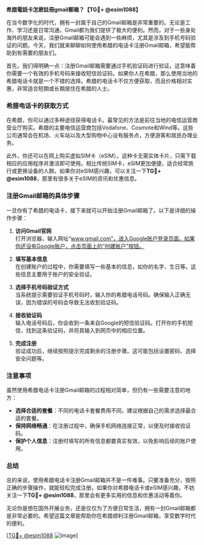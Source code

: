 **希腊電話卡怎麽註冊gmail郵箱？【TG💪+ @esim1088】**

在当今数字化的时代，拥有一封属于自己的Gmail邮箱是非常重要的。无论是工作、学习还是日常沟通，Gmail都为我们提供了极大的便利。然而，对于一些身处海外的朋友来说，注册Gmail邮箱可能会遇到一些麻烦，尤其是涉及到手机号码验证的问题。今天，我们就来聊聊如何使用希腊的电话卡注册Gmail邮箱，希望能帮助到有需要的朋友们。

首先，我们得明确一点：注册Gmail邮箱需要通过手机验证码进行验证。这意味着你需要一个有效的手机号码来接收短信验证码。如果你人在希腊，那么使用当地的希腊电话卡就是一个不错的选择。希腊的电话卡不仅方便获取，而且价格相对实惠，非常适合短期或长期居住在希腊的人士。

### 希腊电话卡的获取方式

在希腊，你可以通过多种途径获得电话卡。最常见的方法是前往当地的电信运营商营业厅购买。希腊的主要电信运营商包括Vodafone、Cosmote和Wind等。这些公司通常会在机场、火车站以及大型购物中心设有服务点，方便游客和居民办理业务。

此外，你还可以在网上购买虚拟SIM卡（eSIM）。这种卡无需实体卡片，只需下载相应的应用程序并激活即可使用。相比传统SIM卡，eSIM更加便捷，适合经常旅行或更换设备的人群。如果你对eSIM感兴趣，可以关注一下**TG💪+ @esim1088**，那里有很多关于eSIM的资讯和优惠信息。

### 注册Gmail邮箱的具体步骤

一旦你有了希腊的电话卡，接下来就可以开始注册Gmail邮箱了。以下是详细的操作步骤：

1. **访问Gmail官网**  
   打开浏览器，输入网址“www.gmail.com”，进入Google账户登录页面。如果你还没有Google账户，点击页面上的“创建账户”按钮。

2. **填写基本信息**  
   在创建账户的过程中，你需要填写一些基本的信息，如你的名字、生日等。这些信息主要用于账户的安全验证。

3. **选择手机号码验证方式**  
   当系统提示需要验证手机号码时，输入你的希腊电话号码。确保输入正确无误，因为错误的号码会导致无法收到验证码。

4. **接收验证码**  
   输入电话号码后，你会收到一条来自Google的短信验证码。打开你的手机短信，找到这条验证码，并将其输入到网页中的相应位置。

5. **完成注册**  
   验证成功后，继续按照提示完成剩余的注册步骤。这可能包括设置密码、选择安全问题等。

### 注意事项

虽然使用希腊电话卡注册Gmail邮箱的过程相对简单，但仍有一些需要注意的地方：

- **选择合适的套餐**：不同的电话卡套餐费用不同，建议根据自己的需求选择最合适的套餐。
- **保持网络畅通**：在注册过程中，确保手机网络连接正常，以便及时接收验证码。
- **保护个人信息**：注册时填写的所有信息都要真实有效，以免影响后续的账户使用。

### 总结

总的来说，使用希腊电话卡注册Gmail邮箱并不是一件难事。只要准备充分，按照正确的步骤操作，就能轻松完成注册。如果你对希腊电话卡或eSIM感兴趣，不妨关注一下**TG💪+ @esim1088**，那里会有更多实用的信息和优惠活动等着你。

无论你是想在国外开展业务，还是仅仅为了方便日常生活，拥有一封Gmail邮箱都是非常必要的。希望这篇文章能帮助你在希腊顺利注册Gmail邮箱，享受数字时代的便利。

[[TG💪+ @esim1088](https://t.me/s/esim1088) ![Image](https://i.postimg.cc/4NQfJmqS/Snipaste-2025-05-13-00-14-12.png)]